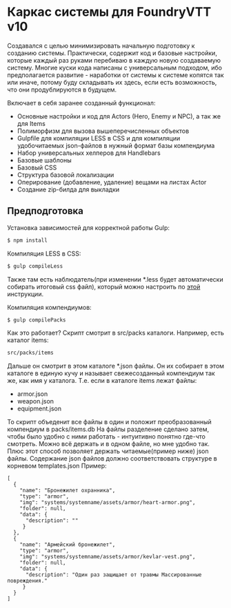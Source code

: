 # Каркас системы для FoundryVTT v10
Создавался с целью минимизировать начальную подготовку к созданию системы. Практически, содержит код и базовые настройки, которые каждый раз руками перебиваю в каждую новую создаваемую систему. Многие куски кода написаны с универсальным подходом, ибо предполагается развитие - наработки от системы к системе копятся так или иначе, потому буду складывать их здесь, если есть возможность, что они продублируются в будущем. 

Включает в себя заранее созданный функционал:

- Основные настройки и код для Actors (Hero, Enemy и NPC), а так же для Items
- Полиморфизм для вызова вышеперечисленных объектов
- Gulpfile для компиляции LESS в CSS и для компиляции удобочитаемых json-файлов в нужный формат базы компендиума
- Набор универсальных хелперов для Handlebars
- Базовые шаблоны
- Базовый CSS
- Структура базовой локализации
- Оперирование (добавление, удаление) вещами на листах Actor
- Создание zip-билда для выкладки


## Предподготовка
Установка зависимостей для корректной работы Gulp:
```sh
$ npm install
```
Компиляция LESS в CSS:
```sh
$ gulp compileLess
```
Также там есть наблюдатель(при изменении *.less будет автоматически собирать итоговый css файл), который можно настроить по [этой](https://itnext.io/visual-studio-code-auto-compile-less-to-css-on-save-using-gulp-2fa15bc7d954) инструкции.

Компиляция компендиумов:
```sh
$ gulp compilePacks
```
Как это работает? 
Скрипт смотрит в src/packs каталоги. Например, есть каталог items:
```sh
src/packs/items 
```
Дальше он смотрит в этом каталоге *.json файлы. Он их собирает в этом каталоге в единую кучу и называет свежесозданный компендиум так же, как имя у каталога. Т.е. если в каталоге items лежат файлы:
- armor.json
- weapon.json
- equipment.json

То скрипт объеденит все файлы в один и положит преобразованный компендиум в packs/items.db
На файлы разделение сделано затем, чтобы было удобно с ними работать - интуитивно понятно где-что смотреть. Можно всё держать и в одном файле, но мне удобно так. Плюс этот способ позволяет держать читаемые(пример ниже) json файлы. Содержание json файлов должно соответствовать структуре в корневом templates.json
Пример: 
```code
[
  {
    "name": "Бронежилет охранника",
    "type": "armor",
    "img": "systems/systemname/assets/armor/heart-armor.png",
    "folder": null,
    "data": {
      "description": ""
     }    
  },
  {
    "name": "Армейский бронежилет",
    "type": "armor",
    "img": "systems/systemname/assets/armor/kevlar-vest.png",
    "folder": null,
    "data": {
      "description": "Oдин раз защищает от травмы Массированные повреждения."
     }    
  }
]
```
